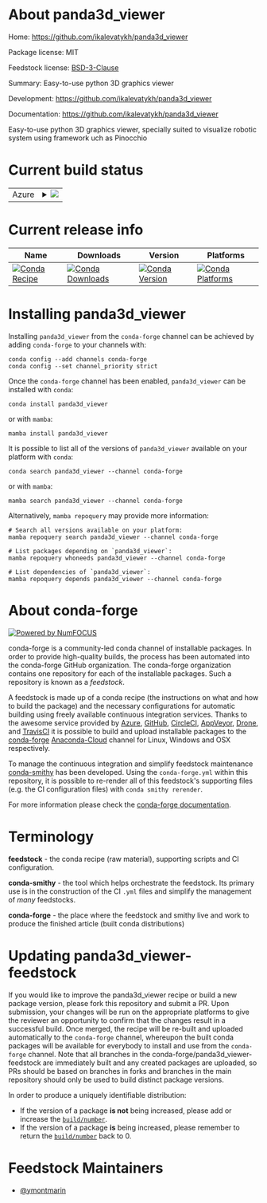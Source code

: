 About panda3d_viewer
====================

Home: https://github.com/ikalevatykh/panda3d_viewer

Package license: MIT

Feedstock license: [BSD-3-Clause](https://github.com/conda-forge/panda3d_viewer-feedstock/blob/main/LICENSE.txt)

Summary: Easy-to-use python 3D graphics viewer

Development: https://github.com/ikalevatykh/panda3d_viewer

Documentation: https://github.com/ikalevatykh/panda3d_viewer

Easy-to-use python 3D graphics viewer, specially
suited to visualize robotic system using framework
uch as Pinocchio


Current build status
====================


<table>
    
  <tr>
    <td>Azure</td>
    <td>
      <details>
        <summary>
          <a href="https://dev.azure.com/conda-forge/feedstock-builds/_build/latest?definitionId=11206&branchName=main">
            <img src="https://dev.azure.com/conda-forge/feedstock-builds/_apis/build/status/panda3d_viewer-feedstock?branchName=main">
          </a>
        </summary>
        <table>
          <thead><tr><th>Variant</th><th>Status</th></tr></thead>
          <tbody><tr>
              <td>linux_64_python3.10.____cpython</td>
              <td>
                <a href="https://dev.azure.com/conda-forge/feedstock-builds/_build/latest?definitionId=11206&branchName=main">
                  <img src="https://dev.azure.com/conda-forge/feedstock-builds/_apis/build/status/panda3d_viewer-feedstock?branchName=main&jobName=linux&configuration=linux%20linux_64_python3.10.____cpython" alt="variant">
                </a>
              </td>
            </tr><tr>
              <td>linux_64_python3.11.____cpython</td>
              <td>
                <a href="https://dev.azure.com/conda-forge/feedstock-builds/_build/latest?definitionId=11206&branchName=main">
                  <img src="https://dev.azure.com/conda-forge/feedstock-builds/_apis/build/status/panda3d_viewer-feedstock?branchName=main&jobName=linux&configuration=linux%20linux_64_python3.11.____cpython" alt="variant">
                </a>
              </td>
            </tr><tr>
              <td>linux_64_python3.8.____cpython</td>
              <td>
                <a href="https://dev.azure.com/conda-forge/feedstock-builds/_build/latest?definitionId=11206&branchName=main">
                  <img src="https://dev.azure.com/conda-forge/feedstock-builds/_apis/build/status/panda3d_viewer-feedstock?branchName=main&jobName=linux&configuration=linux%20linux_64_python3.8.____cpython" alt="variant">
                </a>
              </td>
            </tr><tr>
              <td>linux_64_python3.9.____cpython</td>
              <td>
                <a href="https://dev.azure.com/conda-forge/feedstock-builds/_build/latest?definitionId=11206&branchName=main">
                  <img src="https://dev.azure.com/conda-forge/feedstock-builds/_apis/build/status/panda3d_viewer-feedstock?branchName=main&jobName=linux&configuration=linux%20linux_64_python3.9.____cpython" alt="variant">
                </a>
              </td>
            </tr><tr>
              <td>osx_64_python3.10.____cpython</td>
              <td>
                <a href="https://dev.azure.com/conda-forge/feedstock-builds/_build/latest?definitionId=11206&branchName=main">
                  <img src="https://dev.azure.com/conda-forge/feedstock-builds/_apis/build/status/panda3d_viewer-feedstock?branchName=main&jobName=osx&configuration=osx%20osx_64_python3.10.____cpython" alt="variant">
                </a>
              </td>
            </tr><tr>
              <td>osx_64_python3.11.____cpython</td>
              <td>
                <a href="https://dev.azure.com/conda-forge/feedstock-builds/_build/latest?definitionId=11206&branchName=main">
                  <img src="https://dev.azure.com/conda-forge/feedstock-builds/_apis/build/status/panda3d_viewer-feedstock?branchName=main&jobName=osx&configuration=osx%20osx_64_python3.11.____cpython" alt="variant">
                </a>
              </td>
            </tr><tr>
              <td>osx_64_python3.8.____cpython</td>
              <td>
                <a href="https://dev.azure.com/conda-forge/feedstock-builds/_build/latest?definitionId=11206&branchName=main">
                  <img src="https://dev.azure.com/conda-forge/feedstock-builds/_apis/build/status/panda3d_viewer-feedstock?branchName=main&jobName=osx&configuration=osx%20osx_64_python3.8.____cpython" alt="variant">
                </a>
              </td>
            </tr><tr>
              <td>osx_64_python3.9.____cpython</td>
              <td>
                <a href="https://dev.azure.com/conda-forge/feedstock-builds/_build/latest?definitionId=11206&branchName=main">
                  <img src="https://dev.azure.com/conda-forge/feedstock-builds/_apis/build/status/panda3d_viewer-feedstock?branchName=main&jobName=osx&configuration=osx%20osx_64_python3.9.____cpython" alt="variant">
                </a>
              </td>
            </tr>
          </tbody>
        </table>
      </details>
    </td>
  </tr>
</table>

Current release info
====================

| Name | Downloads | Version | Platforms |
| --- | --- | --- | --- |
| [![Conda Recipe](https://img.shields.io/badge/recipe-panda3d_viewer-green.svg)](https://anaconda.org/conda-forge/panda3d_viewer) | [![Conda Downloads](https://img.shields.io/conda/dn/conda-forge/panda3d_viewer.svg)](https://anaconda.org/conda-forge/panda3d_viewer) | [![Conda Version](https://img.shields.io/conda/vn/conda-forge/panda3d_viewer.svg)](https://anaconda.org/conda-forge/panda3d_viewer) | [![Conda Platforms](https://img.shields.io/conda/pn/conda-forge/panda3d_viewer.svg)](https://anaconda.org/conda-forge/panda3d_viewer) |

Installing panda3d_viewer
=========================

Installing `panda3d_viewer` from the `conda-forge` channel can be achieved by adding `conda-forge` to your channels with:

```
conda config --add channels conda-forge
conda config --set channel_priority strict
```

Once the `conda-forge` channel has been enabled, `panda3d_viewer` can be installed with `conda`:

```
conda install panda3d_viewer
```

or with `mamba`:

```
mamba install panda3d_viewer
```

It is possible to list all of the versions of `panda3d_viewer` available on your platform with `conda`:

```
conda search panda3d_viewer --channel conda-forge
```

or with `mamba`:

```
mamba search panda3d_viewer --channel conda-forge
```

Alternatively, `mamba repoquery` may provide more information:

```
# Search all versions available on your platform:
mamba repoquery search panda3d_viewer --channel conda-forge

# List packages depending on `panda3d_viewer`:
mamba repoquery whoneeds panda3d_viewer --channel conda-forge

# List dependencies of `panda3d_viewer`:
mamba repoquery depends panda3d_viewer --channel conda-forge
```


About conda-forge
=================

[![Powered by
NumFOCUS](https://img.shields.io/badge/powered%20by-NumFOCUS-orange.svg?style=flat&colorA=E1523D&colorB=007D8A)](https://numfocus.org)

conda-forge is a community-led conda channel of installable packages.
In order to provide high-quality builds, the process has been automated into the
conda-forge GitHub organization. The conda-forge organization contains one repository
for each of the installable packages. Such a repository is known as a *feedstock*.

A feedstock is made up of a conda recipe (the instructions on what and how to build
the package) and the necessary configurations for automatic building using freely
available continuous integration services. Thanks to the awesome service provided by
[Azure](https://azure.microsoft.com/en-us/services/devops/), [GitHub](https://github.com/),
[CircleCI](https://circleci.com/), [AppVeyor](https://www.appveyor.com/),
[Drone](https://cloud.drone.io/welcome), and [TravisCI](https://travis-ci.com/)
it is possible to build and upload installable packages to the
[conda-forge](https://anaconda.org/conda-forge) [Anaconda-Cloud](https://anaconda.org/)
channel for Linux, Windows and OSX respectively.

To manage the continuous integration and simplify feedstock maintenance
[conda-smithy](https://github.com/conda-forge/conda-smithy) has been developed.
Using the ``conda-forge.yml`` within this repository, it is possible to re-render all of
this feedstock's supporting files (e.g. the CI configuration files) with ``conda smithy rerender``.

For more information please check the [conda-forge documentation](https://conda-forge.org/docs/).

Terminology
===========

**feedstock** - the conda recipe (raw material), supporting scripts and CI configuration.

**conda-smithy** - the tool which helps orchestrate the feedstock.
                   Its primary use is in the construction of the CI ``.yml`` files
                   and simplify the management of *many* feedstocks.

**conda-forge** - the place where the feedstock and smithy live and work to
                  produce the finished article (built conda distributions)


Updating panda3d_viewer-feedstock
=================================

If you would like to improve the panda3d_viewer recipe or build a new
package version, please fork this repository and submit a PR. Upon submission,
your changes will be run on the appropriate platforms to give the reviewer an
opportunity to confirm that the changes result in a successful build. Once
merged, the recipe will be re-built and uploaded automatically to the
`conda-forge` channel, whereupon the built conda packages will be available for
everybody to install and use from the `conda-forge` channel.
Note that all branches in the conda-forge/panda3d_viewer-feedstock are
immediately built and any created packages are uploaded, so PRs should be based
on branches in forks and branches in the main repository should only be used to
build distinct package versions.

In order to produce a uniquely identifiable distribution:
 * If the version of a package **is not** being increased, please add or increase
   the [``build/number``](https://docs.conda.io/projects/conda-build/en/latest/resources/define-metadata.html#build-number-and-string).
 * If the version of a package **is** being increased, please remember to return
   the [``build/number``](https://docs.conda.io/projects/conda-build/en/latest/resources/define-metadata.html#build-number-and-string)
   back to 0.

Feedstock Maintainers
=====================

* [@ymontmarin](https://github.com/ymontmarin/)

